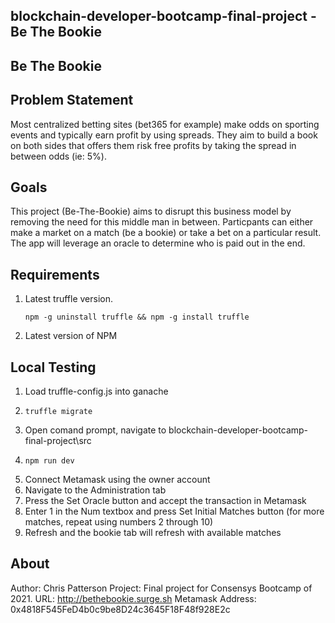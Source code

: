 ## blockchain-developer-bootcamp-final-project - Be The Bookie
## Be The Bookie

## Problem Statement
Most centralized betting sites (bet365 for example) make odds on sporting events and typically earn profit by using spreads. They aim to build a book on both sides that offers them risk free profits by taking the spread in between odds (ie: 5%).

## Goals
This project (Be-The-Bookie) aims to disrupt this business model by removing the need for this middle man in between. Particpants can either make a market on a match (be a bookie) or take a bet on a particular result. The app will leverage an oracle to determine who is paid out in the end. 

## Requirements
  1. Latest truffle version.
     ```console
     npm -g uninstall truffle && npm -g install truffle
     ```
  2. Latest version of NPM

## Local Testing

  1. Load truffle-config.js into ganache
  2. ```console
     truffle migrate
     ```
  3. Open comand prompt, navigate to blockchain-developer-bootcamp-final-project\src
  4. ```console
     npm run dev
     ```
  5. Connect Metamask using the owner account
  6. Navigate to the Administration tab
  7. Press the Set Oracle button and accept the transaction in Metamask
  8. Enter 1 in the Num textbox and press Set Initial Matches button (for more matches, repeat using numbers 2 through 10)
  9. Refresh and the bookie tab will refresh with available matches

## About
Author: Chris Patterson
Project: Final project for Consensys Bootcamp of 2021.
URL: http://bethebookie.surge.sh
Metamask Address: 0x4818F545FeD4b0c9be8D24c3645F18F48f928E2c
